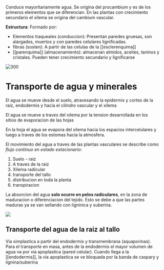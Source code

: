 Conduce mayoritariamente agua.
Se origina del procambium y es de los primeros elementos que se diferencian. En las plantas con crecimiento secundario el xilema se origina del cambium vascular.

**Estructura**:
Formado por:
- Elementos traqueales (conduccion): Presentan paredes gruesas, son alargados, muertos y con paredes celulares lignificadas.
- fibras (sosten): A partir de las celulas de la [[esclerenquima]] 
- [[parenquima]] (almacenamiento): almacenan almidos, aceites, taninos y cristales. Pueden tener crecimiento secundario y lignificarse

![300](https://i.imgur.com/WLSVLxi.png)

# Transporte de agua y minerales

El agua se mueve desde el suelo, atravesando la epidermis y cortes de la raiz, endodermis y hacia el cilindro vascular y el xilema

El agua se mueve a traves del xilema por la tension desarrollada en los sitios de evaporacion de las hojas

En la hoja el agua se evapora del xilema hacia los espacios intercelulares y luego a traves de los estomas hacia la atmosfera.

El movimiento del agua a traves de las plantas vasculares se describe como *flujo continuo en estado estacionario*:

1. Suelo - raiz
2. A traves de la raiz 
3. Xilema radicular
4. transporte del tallo 
5. distribucion en toda la planta
6. transpiracion

La absorcion del agua **solo ocurre en pelos radiculares**, en la zona de maduracion o diferenciacion del tejido. Esto se debe a que las partes maduras ya se van sellando con ligninica y suberina.

![](https://i.imgur.com/wOwG1Ly.png)


## Transporte del agua de la raiz al tallo 

Via simplastica a partir del endodermis y transmembrana (aquaporinas). 
Para el transporte en masa, antes de la endodermis el mayor volumen de agua va por via apoplastica (pared celular). 
Cuando llega a la [[endodermis]], la via apoplastica se ve bloquada por la banda de caspary y lignina/suberina